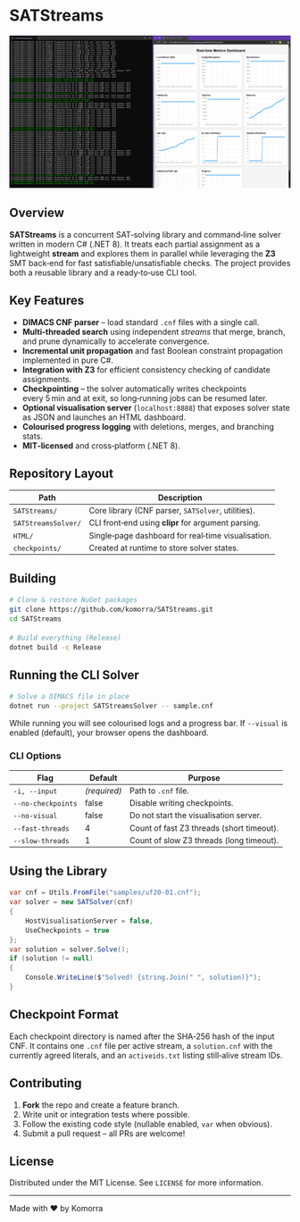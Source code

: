 # SATStreams

![Screenshot from running CLI tool](github/satstreams.png)

## Overview

**SATStreams** is a concurrent SAT‑solving library and command‑line solver written in modern C# (.NET 8). It treats each partial assignment as a lightweight **stream** and explores them in parallel while leveraging the **Z3** SMT back‑end for fast satisfiable/unsatisfiable checks. The project provides both a reusable library and a ready‑to‑use CLI tool.

## Key Features

- **DIMACS CNF parser** – load standard `.cnf` files with a single call.
- **Multi‑threaded search** using independent *streams* that merge, branch, and prune dynamically to accelerate convergence.
- **Incremental unit propagation** and fast Boolean constraint propagation implemented in pure C#.
- **Integration with Z3** for efficient consistency checking of candidate assignments.
- **Checkpointing** – the solver automatically writes checkpoints every 5 min and at exit, so long‑running jobs can be resumed later.
- **Optional visualisation server** (`localhost:8888`) that exposes solver state as JSON and launches an HTML dashboard.
- **Colourised progress logging** with deletions, merges, and branching stats.
- **MIT‑licensed** and cross‑platform (.NET 8).

## Repository Layout

| Path                | Description                                         |
| ------------------- | --------------------------------------------------- |
| `SATStreams/`       | Core library (CNF parser, `SATSolver`, utilities).  |
| `SATStreamsSolver/` | CLI front‑end using **clipr** for argument parsing. |
| `HTML/`             | Single‑page dashboard for real‑time visualisation.  |
| `checkpoints/`      | Created at runtime to store solver states.          |

## Building

```bash
# Clone & restore NuGet packages
git clone https://github.com/komorra/SATStreams.git
cd SATStreams

# Build everything (Release)
dotnet build -c Release
```

## Running the CLI Solver

```bash
# Solve a DIMACS file in place
dotnet run --project SATStreamsSolver -- sample.cnf
```

While running you will see colourised logs and a progress bar. If `--visual` is enabled (default), your browser opens the dashboard.

### CLI Options

| Flag               | Default      | Purpose                                   |
| ------------------ | ------------ | ----------------------------------------- |
| `-i, --input`      | *(required)* | Path to `.cnf` file.                      |
| `--no-checkpoints` | false        | Disable writing checkpoints.              |
| `--no-visual`      | false        | Do not start the visualisation server.    |
| `--fast-threads`   | 4            | Count of fast Z3 threads (short timeout). |
| `--slow-threads`   | 1            | Count of slow Z3 threads (long timeout).  |

## Using the Library

```csharp
var cnf = Utils.FromFile("samples/uf20-01.cnf");
var solver = new SATSolver(cnf)
{
    HostVisualisationServer = false,
    UseCheckpoints = true
};
var solution = solver.Solve();
if (solution != null)
{
    Console.WriteLine($"Solved! {string.Join(" ", solution)}");
}
```

## Checkpoint Format

Each checkpoint directory is named after the SHA‑256 hash of the input CNF. It contains one `.cnf` file per active stream, a `solution.cnf` with the currently agreed literals, and an `activeids.txt` listing still‑alive stream IDs.

## Contributing

1. **Fork** the repo and create a feature branch.
2. Write unit or integration tests where possible.
3. Follow the existing code style (nullable enabled, `var` when obvious).
4. Submit a pull request – all PRs are welcome!

## License

Distributed under the MIT License. See `LICENSE` for more information.

---

Made with ❤️ by Komorra

